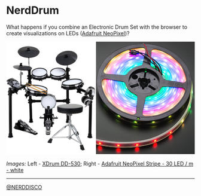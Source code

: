 # NerdDrum

What happens if you combine an Electronic Drum Set with the browser to create visualizations on LEDs ([Adafruit NeoPixel](https://www.adafruit.com/category/168))?

![XDrum DD-530 + Adafruit NeoPixel](https://github.com/NERDDISCO/NerdDrum/blob/master/public/asset/img/xdrum_neopixel.jpg)

_Images:_ Left - [XDrum DD-530](http://www.kirstein.de/E-Drums-Sets/XDrum-DD-530-Mesh-Heads-E-Drum-SET-mit-Hocker-und-Kopfhoerer.html); Right -  [Adafruit NeoPixel Stripe - 30 LED / m - white](https://www.adafruit.com/products/1376)

---

[@NERDDISCO](https://twitter.com/NERDDISCO)
